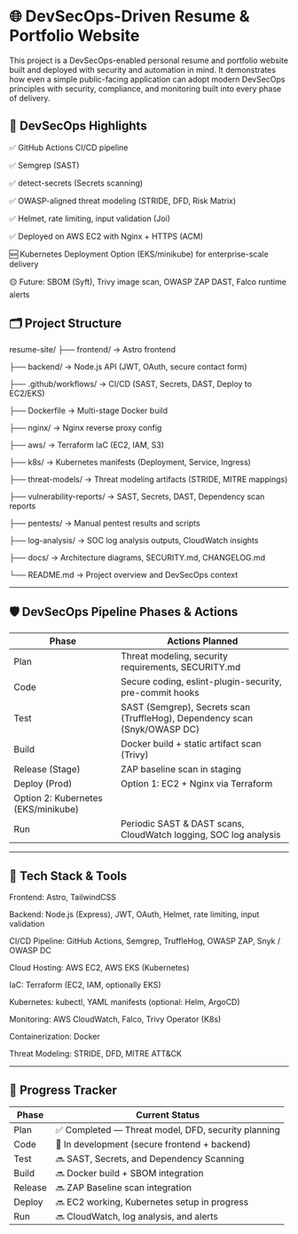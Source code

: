 # 🌐 DevSecOps-Driven Resume & Portfolio Website

This project is a DevSecOps-enabled personal resume and portfolio website built and deployed with security and automation in mind.
It demonstrates how even a simple public-facing application can adopt modern DevSecOps principles with security, compliance, and monitoring built into every phase of delivery.


## 🔐 DevSecOps Highlights

✅ GitHub Actions CI/CD pipeline

✅ Semgrep (SAST)

✅ detect-secrets (Secrets scanning)

✅ OWASP-aligned threat modeling (STRIDE, DFD, Risk Matrix)

✅ Helmet, rate limiting, input validation (Joi)

✅ Deployed on AWS EC2 with Nginx + HTTPS (ACM)

🆕 Kubernetes Deployment Option (EKS/minikube) for enterprise-scale delivery

🟡 Future: SBOM (Syft), Trivy image scan, OWASP ZAP DAST, Falco runtime alerts


## 🗂️ Project Structure

resume-site/
├── frontend/               → Astro frontend

├── backend/                → Node.js API (JWT, OAuth, secure contact form)

├── .github/workflows/      → CI/CD (SAST, Secrets, DAST, Deploy to EC2/EKS)

├── Dockerfile              → Multi-stage Docker build

├── nginx/                  → Nginx reverse proxy config

├── aws/                    → Terraform IaC (EC2, IAM, S3)

├── k8s/                    → Kubernetes manifests (Deployment, Service, Ingress)

├── threat-models/          → Threat modeling artifacts (STRIDE, MITRE mappings)

├── vulnerability-reports/  → SAST, Secrets, DAST, Dependency scan reports

├── pentests/               → Manual pentest results and scripts

├── log-analysis/           → SOC log analysis outputs, CloudWatch insights

├── docs/                   → Architecture diagrams, SECURITY.md, CHANGELOG.md

└── README.md               → Project overview and DevSecOps context

---

## 🛡️ DevSecOps Pipeline Phases & Actions

| Phase           | Actions Planned                                                            |
| --------------- | -------------------------------------------------------------------------- |
| Plan            | Threat modeling, security requirements, SECURITY.md                        |
| Code            | Secure coding, eslint-plugin-security, pre-commit hooks                    |
| Test            | SAST (Semgrep), Secrets scan (TruffleHog), Dependency scan (Snyk/OWASP DC) |
| Build           | Docker build + static artifact scan (Trivy)                                |
| Release (Stage) | ZAP baseline scan in staging                                               |
| Deploy (Prod)   | 	Option 1: EC2 + Nginx via Terraform
                        Option 2: Kubernetes (EKS/minikube)                                    |
| Run             | Periodic SAST & DAST scans, CloudWatch logging, SOC log analysis           |

---

## 🚀 Tech Stack & Tools

Frontend: Astro, TailwindCSS

Backend: Node.js (Express), JWT, OAuth, Helmet, rate limiting, input validation

CI/CD Pipeline: GitHub Actions, Semgrep, TruffleHog, OWASP ZAP, Snyk / OWASP DC

Cloud Hosting: AWS EC2, AWS EKS (Kubernetes)

IaC: Terraform (EC2, IAM, optionally EKS)

Kubernetes: kubectl, YAML manifests (optional: Helm, ArgoCD)

Monitoring: AWS CloudWatch, Falco, Trivy Operator (K8s)

Containerization: Docker

Threat Modeling: STRIDE, DFD, MITRE ATT&CK

---

## 📜 Progress Tracker

| Phase   | Current Status                                |
| ------- | --------------------------------------------- |
| Plan    | ✅ Completed — Threat model, DFD, security planning |
| Code    | 🚧 In development (secure frontend + backend) |
| Test    | 🔜 SAST, Secrets, and Dependency Scanning     |
| Build   | 🔜 Docker build + SBOM integration            |
| Release | 🔜 ZAP Baseline scan integration              |
| Deploy  | 🔜 EC2 working, Kubernetes setup in progress  |
| Run     | 🔜 CloudWatch, log analysis, and alerts       |